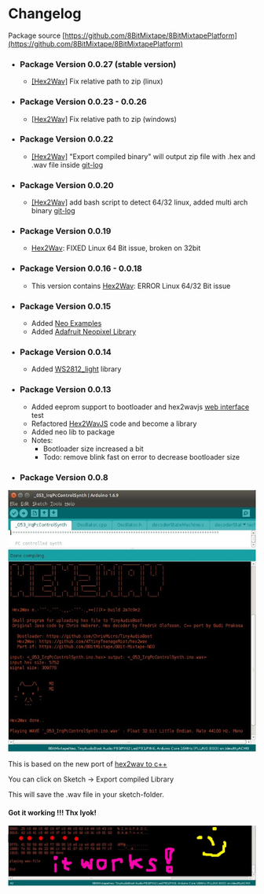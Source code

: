 # Changelog

Package source [https://github.com/8BitMixtape/8BitMixtapePlatform](https://github.com/8BitMixtape/8BitMixtapePlatform)

* ### Package Version 0.0.27 \(stable version\)

  * [\[Hex2Wav\]](#) Fix relative path to zip \(linux\)
* ### Package Version 0.0.23 - 0.0.26

  * [\[Hex2Wav\]](#) Fix relative path to zip \(windows\)
* ### Package Version 0.0.22

  * [\[Hex2Wav\]](#) "Export compiled binary" will output zip file with .hex and .wav file inside  [git-log](https://github.com/8BitMixtape/8BitMixtapePlatform/commit/b3feb50bc3885b529ee44ab408b70f5c7483f836)
* ### Package Version 0.0.20

  * [\[Hex2Wav\]](4_4.1-Hex2Wav.md) add bash script to detect 64/32 linux, added multi arch binary [git-log](https://github.com/8BitMixtape/8BitMixtapePlatform/commit/67b5af00e365b92ddb570b836770fde5092b3e24)
* ### Package Version 0.0.19

  * [Hex2Wav](4_4.1-Hex2Wav.md): FIXED Linux 64 Bit issue, broken on 32bit
* ### Package Version 0.0.16 - 0.0.18

  * This version contains [Hex2Wav](4_4.1-Hex2Wav.md): ERROR Linux 64/32 Bit issue
* ### Package Version 0.0.15

  * Added [Neo Examples](https://github.com/8BitMixtape/NeoCodeExamples) 
  * Added [Adafruit Neopixel Library](https://github.com/adafruit/Adafruit_NeoPixel)
* ### Package Version 0.0.14

  * Added [WS2812\_light](https://github.com/cpldcpu/light_ws2812) library 
* ### Package Version 0.0.13

  * Added eeprom support to bootloader and hex2wavjs [web interface](https://attinyteenageriot.github.io/hex2wavjs/eeprom.html) test 
  * Refactored [Hex2WavJS](https://github.com/AttinyTeenageRiot/hex2wavjs) code and become a library
  * Added neo lib to package
  * Notes: 
    * Bootloader size increased a bit
    * Todo: remove blink fast on error to decrease bootloader size
* ### Package Version 0.0.8

![](images/photos/hex2wav_IDE_integrated_ascii.jpg)

This is based on the new port of [hex2wav to c++](4_4-Hex2Wav)

You can click on Sketch -&gt; Export compiled Library

This will save the .wav file in your sketch-folder.

#### Got it working !!! Thx Iyok!

![](images/instructions/hex2wav_IDE_integration_working_sn.jpg)

